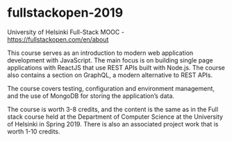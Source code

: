 # fullstackopen-2019

University of Helsinki Full-Stack MOOC - https://fullstackopen.com/en/about

This course serves as an introduction to modern web application development with JavaScript. The main focus is on building single page applications with ReactJS that use REST APIs built with Node.js. The course also contains a section on GraphQL, a modern alternative to REST APIs.

The course covers testing, configuration and environment management, and the use of MongoDB for storing the application’s data.

The course is worth 3-8 credits, and the content is the same as in the Full stack course held at the Department of Computer Science at the University of Helsinki in Spring 2019. There is also an associated project work that is worth 1-10 credits.

